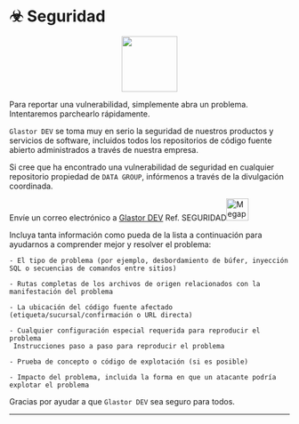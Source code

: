# ☣ Seguridad

<p align="center">
  <img src="https://i.postimg.cc/VvWTQ6rD/reporting-bugs.png" width="100px">
</p>

Para reportar una vulnerabilidad, simplemente abra un problema. Intentaremos parchearlo rápidamente.

`Glastor DEV` se toma muy en serio la seguridad de nuestros productos y servicios de software, incluidos todos los repositorios de código fuente abierto administrados a través de nuestra empresa.

Si cree que ha encontrado una vulnerabilidad de seguridad en cualquier repositorio propiedad de `DATA GROUP`, infórmenos a través de la divulgación coordinada.

Envíe un correo electrónico a [Glastor DEV](mailto:glastor.info@gmail.com) Ref. SEGURIDAD<img src="https://raw.githubusercontent.com/Tarikul-Islam-Anik/Telegram-Animated-Emojis/main/Objects/Megaphone.webp" alt="Megaphone" width="40" height="40" />

Incluya tanta información como pueda de la lista a continuación para ayudarnos a comprender mejor y resolver el problema:

    - El tipo de problema (por ejemplo, desbordamiento de búfer, inyección SQL o secuencias de comandos entre sitios)

    - Rutas completas de los archivos de origen relacionados con la manifestación del problema

    - La ubicación del código fuente afectado (etiqueta/sucursal/confirmación o URL directa)

    - Cualquier configuración especial requerida para reproducir el problema
     Instrucciones paso a paso para reproducir el problema

    - Prueba de concepto o código de explotación (si es posible)

    - Impacto del problema, incluida la forma en que un atacante podría explotar el problema

Gracias por ayudar a que `Glastor DEV` sea seguro para todos.

---
